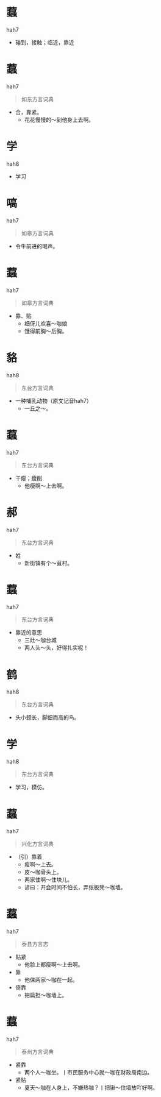 # 蠚
hah7
- 碰到，接触；临近，靠近

# 蠚
hah7
> 如东方言词典
- 合，靠紧。
  - 花花慢慢的～到他身上去啊。

# 学
hah8
- 学习

# 嗃
hah7
> 如皋方言词典
- 令牛前进的喝声。

# 蠚
hah7
> 如皋方言词典
- 靠、贴
  - 细伢儿欢喜～咖娘
  - 饿得前胸～后胸。

# 貉
hah8
> 东台方言词典
- 一种哺乳动物（原文记音hah7）
  - 一丘之～。

# 蠚
hah7
> 东台方言词典
- 干瘪；瘦削
  - 他瘦啊～上去啊。

# 郝
hah7
> 东台方言词典
- 姓
  - 新街镇有个～苴村。

# 蠚
hah7
> 东台方言词典
- 靠近的意思
  - 三灶～咖台城
  - 两人头～头，好得扎实呢！

# 鹤
hah8
> 东台方言词典
- 头小颈长，脚细而高的鸟。

# 学
hah8
> 东台方言词典
- 学习，模仿。

# 蠚
hah7
> 兴化方言词典
- （引）靠着
  - 瘦啊～上去。
  - 皮～咖骨头上。
  - 两家住啊～住块儿。
  - 谚曰：开会时间不怕长，弄张板凳～咖墙。

# 蠚
hah7
> 泰县方言志
- 贴紧
  - 他脸上都瘦啊～上去啊。
- 靠
  - 他俫两家～咖在一起。
- 倚靠
  - 把扁担～咖墙上。


# 蠚
hah7
> 泰州方言词典
- 紧靠
  - 两个人～咖坐。丨市民服务中心就～咖在财政局南边。
- 紧贴
  - 夏天～咖在人身上，不嫌热咖？丨把锹～住墙放吖好啊。
